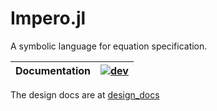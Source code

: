 # Impero.jl
A symbolic language for equation specification.



| **Documentation**    | [![dev][docs-latest-img]][docs-latest-url]       |
|----------------------|--------------------------------------------------|


The design docs are at [design_docs]

[docs-latest-img]: https://img.shields.io/badge/docs-latest-blue.svg
[docs-latest-url]: https://clima.github.io/Impero.jl/dev/
[design_docs]: https://www.overleaf.com/read/nxcwchkmstqc